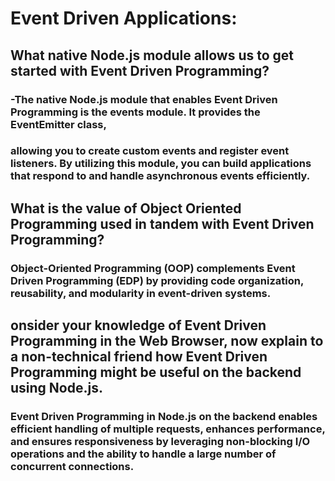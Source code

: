 # Event Driven Applications:
## What native Node.js module allows us to get started with Event Driven Programming?
### -The native Node.js module that enables Event Driven Programming is the events module. It provides the EventEmitter class,
### allowing you to create custom events and register event listeners. By utilizing this module, you can build applications that respond to and handle asynchronous events efficiently.

## What is the value of Object Oriented Programming used in tandem with Event Driven Programming?
### Object-Oriented Programming (OOP) complements Event Driven Programming (EDP) by providing code organization, reusability, and modularity in event-driven systems.

## onsider your knowledge of Event Driven Programming in the Web Browser, now explain to a non-technical friend how Event Driven Programming might be useful on the backend using Node.js.
### Event Driven Programming in Node.js on the backend enables efficient handling of multiple requests, enhances performance, and ensures responsiveness by leveraging non-blocking I/O operations and the ability to handle a large number of concurrent connections.
